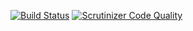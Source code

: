 [![Build Status](https://travis-ci.org/andela-akoya/urlshortener.svg?branch=front-end-design)](https://travis-ci.org/andela-akoya/urlshortener)
[![Scrutinizer Code Quality](https://scrutinizer-ci.com/g/andela-akoya/urlshortener/badges/quality-score.png?b=front-end-design)](https://scrutinizer-ci.com/g/andela-akoya/urlshortener/?branch=front-end-design)